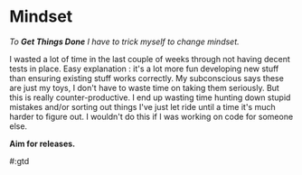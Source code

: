 # Mindset

*To **Get Things Done** I have to trick myself to change mindset.*

I wasted a lot of time in the last couple of weeks through not having decent tests in place. Easy explanation : it's a lot more fun developing new stuff than ensuring existing stuff works correctly. My subconscious says these are just my toys, I don't have to waste time on taking them seriously. But this is really counter-productive. I end up wasting time hunting down stupid mistakes and/or sorting out things I've just let ride until a time it's much harder to figure out. I wouldn't do this if I was working on code for someone else.

**Aim for releases.**



#:gtd
